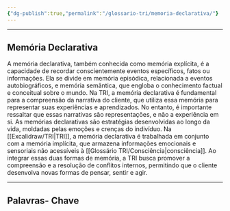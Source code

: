 ```yaml
---
{"dg-publish":true,"permalink":"/glossario-tri/memoria-declarativa/"}
---
```



---

## Memória Declarativa

A memória declarativa, também conhecida como memória explícita, é a capacidade de recordar conscientemente eventos específicos, fatos ou informações. Ela se divide em memória episódica, relacionada a eventos autobiográficos, e memória semântica, que engloba o conhecimento factual e conceitual sobre o mundo. 
Na TRI, a memória declarativa é fundamental para a compreensão da narrativa do cliente, que utiliza essa memória para representar suas experiências e aprendizados. No entanto, é importante ressaltar que essas narrativas são representações, e não a experiência em si. As memórias declarativas são estratégias desenvolvidas ao longo da vida, moldadas pelas emoções e crenças do indivíduo.
Na [[Excalidraw/TRI\|TRI]], a memória declarativa é trabalhada em conjunto com a memória implícita, que armazena informações emocionais e sensoriais não acessíveis à [[Glossário TRI/Consciência\|consciência]]. Ao integrar essas duas formas de memória, a TRI busca promover a compreensão e a resolução de conflitos internos, permitindo que o cliente desenvolva novas formas de pensar, sentir e agir.


----

## Palavras- Chave


